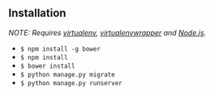 ## Installation

*NOTE: Requires [virtualenv](http://virtualenv.readthedocs.org/en/latest/),
[virtualenvwrapper](http://virtualenvwrapper.readthedocs.org/en/latest/) and
[Node.js](http://nodejs.org/).*

* `$ npm install -g bower`
* `$ npm install`
* `$ bower install`
* `$ python manage.py migrate`
* `$ python manage.py runserver`

